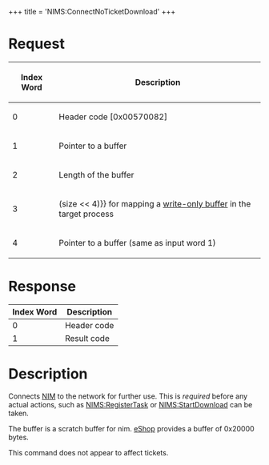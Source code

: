 +++
title = 'NIMS:ConnectNoTicketDownload'
+++

# Request

<table>
<thead>
<tr class="header">
<th><p>Index Word</p></th>
<th><p>Description</p></th>
</tr>
</thead>
<tbody>
<tr class="odd">
<td><p>0</p></td>
<td><p>Header code [0x00570082]</p></td>
</tr>
<tr class="even">
<td><p>1</p></td>
<td><p>Pointer to a buffer</p></td>
</tr>
<tr class="odd">
<td><p>2</p></td>
<td><p>Length of the buffer</p></td>
</tr>
<tr class="even">
<td><p>3</p></td>
<td><p>(size &lt;&lt; 4)}} for mapping a <a
href="../IPC#Buffer_Mapping_Translation" title="wikilink">write-only
buffer</a> in the target process</p></td>
</tr>
<tr class="odd">
<td><p>4</p></td>
<td><p>Pointer to a buffer (same as input word 1)</p></td>
</tr>
</tbody>
</table>

# Response

| Index Word | Description |
|------------|-------------|
| 0          | Header code |
| 1          | Result code |

# Description

Connects [NIM](NIM_Services "wikilink") to the network for further use.
This is *required* before any actual actions, such as
[NIMS:RegisterTask](NIMS:RegisterTask "wikilink") or
[NIMS:StartDownload](NIMS:StartDownload "wikilink") can be taken.

The buffer is a scratch buffer for nim. [eShop](EShop "wikilink")
provides a buffer of 0x20000 bytes.

This command does not appear to affect tickets.
